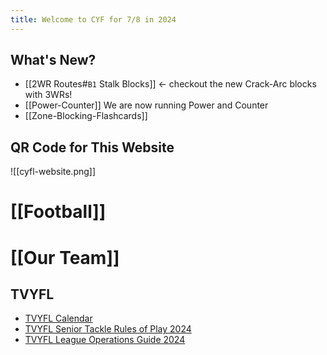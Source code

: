 ```yaml
---
title: Welcome to CYF for 7/8 in 2024
---
```

## What's New?
- [[2WR Routes#`B1` Stalk Blocks]] <- checkout the new Crack-Arc blocks with 3WRs!
- [[Power-Counter]] We are now running Power and Counter
- [[Zone-Blocking-Flashcards]]


## QR Code for This Website
![[cyfl-website.png]]

# [[Football]]

# [[Our Team]]

## TVYFL
- [TVYFL Calendar](https://www.tvyfl.org/calendar)
- [TVYFL Senior Tackle Rules of Play 2024](https://cdn1.sportngin.com/attachments/document/5f9a-2780650/2024_TVYFL_Senior_Tackle_Rules_of_Play.pdf)
- [TVYFL League Operations Guide 2024](https://cdn1.sportngin.com/attachments/document/a404-3027325/2024_TVYFL_League_Operations_Guide.pdf)